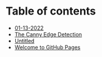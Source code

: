 # Table of contents

* [01-13-2022](README.md)
* [The Canny Edge Detection](01-25-2022.md)
* [Untitled](01-27-2022.md)
* [Welcome to GitHub Pages](<README (1).md>)
